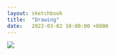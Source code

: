 ```yaml
---
layout: sketchbook
title:  "Drawing"
date:   2022-03-02 10:00:00 +0800
---
```


<img src="/Sketchbook/Images/{{ page.date | date: '%Y-%m-%d' }}/preview.jpg">